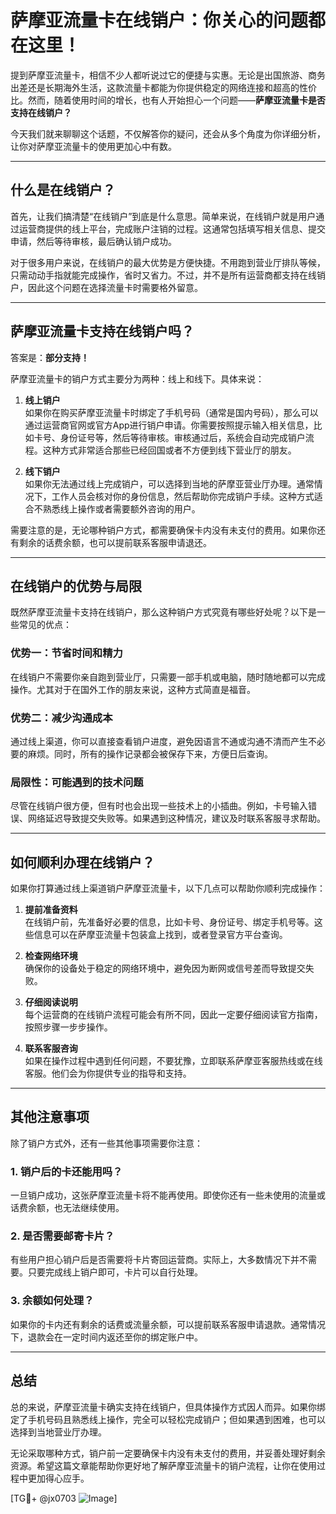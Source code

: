 # 萨摩亚流量卡在线销户：你关心的问题都在这里！

提到萨摩亚流量卡，相信不少人都听说过它的便捷与实惠。无论是出国旅游、商务出差还是长期海外生活，这款流量卡都能为你提供稳定的网络连接和超高的性价比。然而，随着使用时间的增长，也有人开始担心一个问题——**萨摩亚流量卡是否支持在线销户？**

今天我们就来聊聊这个话题，不仅解答你的疑问，还会从多个角度为你详细分析，让你对萨摩亚流量卡的使用更加心中有数。

---

## 什么是在线销户？

首先，让我们搞清楚“在线销户”到底是什么意思。简单来说，在线销户就是用户通过运营商提供的线上平台，完成账户注销的过程。这通常包括填写相关信息、提交申请，然后等待审核，最后确认销户成功。

对于很多用户来说，在线销户的最大优势是方便快捷。不用跑到营业厅排队等候，只需动动手指就能完成操作，省时又省力。不过，并不是所有运营商都支持在线销户，因此这个问题在选择流量卡时需要格外留意。

---

## 萨摩亚流量卡支持在线销户吗？

答案是：**部分支持！**

萨摩亚流量卡的销户方式主要分为两种：线上和线下。具体来说：

1. **线上销户**  
   如果你在购买萨摩亚流量卡时绑定了手机号码（通常是国内号码），那么可以通过运营商官网或官方App进行销户申请。你需要按照提示输入相关信息，比如卡号、身份证号等，然后等待审核。审核通过后，系统会自动完成销户流程。这种方式非常适合那些已经回国或者不方便到线下营业厅的朋友。

2. **线下销户**  
   如果你无法通过线上完成销户，可以选择到当地的萨摩亚营业厅办理。通常情况下，工作人员会核对你的身份信息，然后帮助你完成销户手续。这种方式适合不熟悉线上操作或者需要额外咨询的用户。

需要注意的是，无论哪种销户方式，都需要确保卡内没有未支付的费用。如果你还有剩余的话费余额，也可以提前联系客服申请退还。

---

## 在线销户的优势与局限

既然萨摩亚流量卡支持在线销户，那么这种销户方式究竟有哪些好处呢？以下是一些常见的优点：

### 优势一：节省时间和精力
在线销户不需要你亲自跑到营业厅，只需要一部手机或电脑，随时随地都可以完成操作。尤其对于在国外工作的朋友来说，这种方式简直是福音。

### 优势二：减少沟通成本
通过线上渠道，你可以直接查看销户进度，避免因语言不通或沟通不清而产生不必要的麻烦。同时，所有的操作记录都会被保存下来，方便日后查询。

### 局限性：可能遇到的技术问题
尽管在线销户很方便，但有时也会出现一些技术上的小插曲。例如，卡号输入错误、网络延迟导致提交失败等。如果遇到这种情况，建议及时联系客服寻求帮助。

---

## 如何顺利办理在线销户？

如果你打算通过线上渠道销户萨摩亚流量卡，以下几点可以帮助你顺利完成操作：

1. **提前准备资料**  
   在线销户前，先准备好必要的信息，比如卡号、身份证号、绑定手机号等。这些信息可以在萨摩亚流量卡包装盒上找到，或者登录官方平台查询。

2. **检查网络环境**  
   确保你的设备处于稳定的网络环境中，避免因为断网或信号差而导致提交失败。

3. **仔细阅读说明**  
   每个运营商的在线销户流程可能会有所不同，因此一定要仔细阅读官方指南，按照步骤一步步操作。

4. **联系客服咨询**  
   如果在操作过程中遇到任何问题，不要犹豫，立即联系萨摩亚客服热线或在线客服。他们会为你提供专业的指导和支持。

---

## 其他注意事项

除了销户方式外，还有一些其他事项需要你注意：

### 1. 销户后的卡还能用吗？
一旦销户成功，这张萨摩亚流量卡将不能再使用。即使你还有一些未使用的流量或话费余额，也无法继续使用。

### 2. 是否需要邮寄卡片？
有些用户担心销户后是否需要将卡片寄回运营商。实际上，大多数情况下并不需要。只要完成线上销户即可，卡片可以自行处理。

### 3. 余额如何处理？
如果你的卡内还有剩余的话费或流量余额，可以提前联系客服申请退款。通常情况下，退款会在一定时间内返还至你的绑定账户中。

---

## 总结

总的来说，萨摩亚流量卡确实支持在线销户，但具体操作方式因人而异。如果你绑定了手机号码且熟悉线上操作，完全可以轻松完成销户；但如果遇到困难，也可以选择到当地营业厅办理。

无论采取哪种方式，销户前一定要确保卡内没有未支付的费用，并妥善处理好剩余资源。希望这篇文章能帮助你更好地了解萨摩亚流量卡的销户流程，让你在使用过程中更加得心应手。

[TG💪+ @jx0703 ![Image](https://github.com/user-attachments/assets/dbca1d08-cadb-493c-b0ec-ad6f7a83f270)]